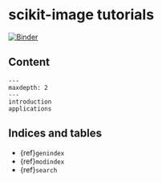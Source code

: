 # scikit-image tutorials

[![Binder](http://mybinder.org/badge_logo.svg)][launch_binder]

[launch_binder]: http://mybinder.org/v2/gh/scikit-image/skimage-tutorials/main?urlpath=lab/tree/content

 ## Content

```{toctree}
---
maxdepth: 2
---
introduction
applications
```


## Indices and tables

* {ref}`genindex`
* {ref}`modindex`
* {ref}`search`